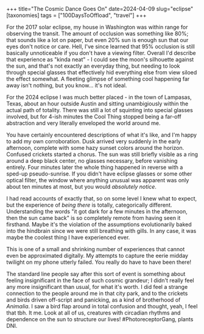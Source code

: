 +++
title="The Cosmic Dance Goes On"
date=2024-04-09
slug="eclipse"
[taxonomies]
tags = ["100DaysToOffload", "travel"]
+++


For the 2017 solar eclipse, my house in Washington was within range for observing the transit. The amount of occlusion was something like 80%; that sounds like a lot on paper, but even 20% sun is enough sun that our eyes don't notice or care. Hell, I've since learned that 95% occlusion is still basically unnoticeable if you don't have a viewing filter. Overall I'd describe that experience as "kinda neat" -  I could see the moon's silhouette against the sun, and that's not exactly an everyday thing, but needing to look through special glasses that effectively hid everything else from view siloed the effect somewhat. A fleeting glimpse of something cool happening far away isn't nothing, but you know... it's not ideal.

For the 2024 eclipse I was much better placed -  in the town of Lampasas, Texas, about an hour outside Austin and sitting unambigiously within the actual path of totality. There was still a lot of squinting into special glasses involved, but for 4-ish minutes the Cool Thing stopped being a far-off abstraction and very literally enveloped the world around me. 

You have certainly encountered descriptions of what it's like, and I'm happy to add my own corroboration. Dusk arrived very suddenly in the early afternoon, complete with some hazy sunset colors around the horizon. Confused crickets started a chorus. The sun was still briefly visible as a ring around a deep black center, no glasses necessary, before vanishing entirely. Four minutes later the whole thing happened in reverse with a sped-up pseudo-sunrise. If you didn't have eclipse glasses or some other optical filter, the window where anything unusual was apparent was only about ten minutes at most, but you would *absolutely notice*.

I had read accounts of exactly that, so on some level I knew what to expect, but the experience of *being there* is totally, categorically different. Understanding the words "it got dark for a few minutes in the afternoon, then the sun came back" is so completely remote from having seen it firsthand. Maybe it's the violation of the assumptions evolutionarily baked into the hindbrain since we were still breathing with gills. In any case, it was maybe the coolest thing I have experienced ever.

This is one of a small and shrinking number of experiences that cannot even be approximated digitally. My attempts to capture the eerie midday twilight on my phone utterly failed. You really do have to have been there!

The standard line people say after this sort of event is something about feeling insignificant in the face of such cosmic grandeur; I didn't really feel any more insignificant than usual, for what it's worth. I did feel a strange connection to the people around me in that city park, and to the crickets and birds driven off-script and panicking, as a kind of brotherhood of *Animalia*. I saw a bird flap around in total confusion and thought, yeah, I feel that tbh. It me.  Look at all of us, creatures with circadian rhythms and dependence on the sun to structure our lives! #PhotoreceptorGang, plants DNI.
